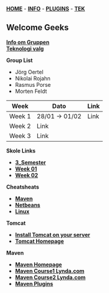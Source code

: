 [**HOME**](index.md)  -  [**INFO**](gruppe.md)  -  [**PLUGINS**](mavenplugins.md)  -  [**TEK**](tek.md)

## Welcome Geeks

[**Info om Gruppen**](gruppe.md)  
[**Teknologi valg**](tek.md)

**Group List**

* Jörg Oertel
* Nikolai Rojahn
* Rasmus Porse
* Morten Feldt


Week | Dato | Link
-----|------|-----
Week 1 | 28/01 -> 01/02 | Link
Week 2 | Link
Week 3 | Link

**Skole Links**
* <a href="https://github.com/cphdat3sem2019spring/main" target="_blank">**3_Semester**</a>
* <a href="https://github.com/cphdat3sem2019spring/Week-01" target="_blank">**Week 01**</a>
* <a href="https://github.com/securitydatspring2019/week-02-A2_A5_A7" target="_blank">**Week 02**</a>


**Cheatsheats**
* <a href="http://files.zeroturnaround.com/pdf/Maven-cheat-sheet.pdf?fbclid=IwAR0ReiR51-OSKcx33GWa7ztZ_FqAxs8MCg4pfRaj1lNCIDqaUk2mLyVLNxw" target="_blank">**Maven**</a>
* <a href="https://netbeans.org/project_downloads/usersguide/shortcuts-80.pdf" target="_blank">**Netbeans**</a>
* <a href="https://files.fosswire.com/2007/08/fwunixref.pdf" target="_blank">**Linux**</a>


**Tomcat**
* <a href="https://docs.google.com/document/d/1TnPFlZjl8phGqROQB0syUnSJQiaDASZya3gv8qK2qcI/edit?fbclid=IwAR1JoRwDW3Wcfu2HWRSSqfdewZt3usNrOAEYbHXxOcM1yo6kfwdOy8GfCZs#heading=h.6arfkivd01by" target="_blank">**Install Tomcat on your server**</a>
* <a href="http://tomcat.apache.org/" target="_blank">**Tomcat Homepage**</a>


**Maven**
* <a href="https://maven.apache.org/" target="_blank">**Maven Homepage**</a>
* <a href="https://www.lynda.com/Maven-tutorials/Java-Build-Automation-Maven/504792-2.html">**Maven Course1 Lynda.com**</a>
* <a href="https://www.lynda.com/Maven-tutorials/Welcome/520530/544319-4.html">**Maven Course2 Lynda.com**</a>
* [**Maven Plugins**](mavenplugins.md)




